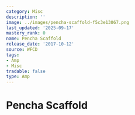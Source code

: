 ```yaml
---
category: Misc
description: ''
image: ../images/pencha-scaffold-f5c3e13067.png
last_updated: '2025-09-17'
mastery_rank: 0
name: Pencha Scaffold
release_date: '2017-10-12'
source: WFCD
tags:
- Amp
- Misc
tradable: false
type: Amp
---
```


# Pencha Scaffold

